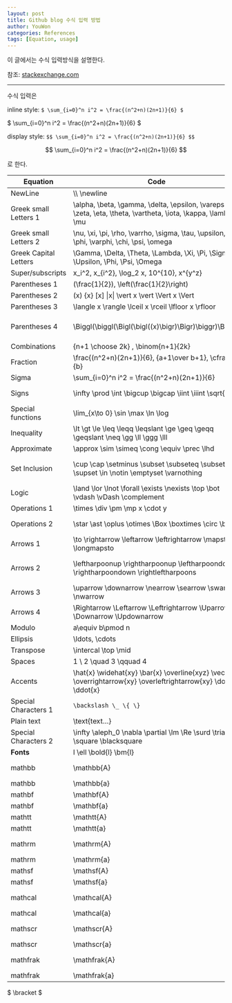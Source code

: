 ```yaml
---
layout: post
title: Github blog 수식 입력 방법
author: YouWon
categories: References
tags: [Equation, usage]
---
```


이 글에서는 수식 입력방식을 설명한다.

참조: [stackexchange.com](https://math.meta.stackexchange.com/questions/5020/mathjax-basic-tutorial-and-quick-reference)

---

수식 입력은

inline style: `$ \sum_{i=0}^n i^2 = \frac{(n^2+n)(2n+1)}{6} $`

$ \sum_{i=0}^n i^2 = \frac{(n^2+n)(2n+1)}{6} $

display style: `$$ \sum_{i=0}^n i^2 = \frac{(n^2+n)(2n+1)}{6} $$`

$$ \sum_{i=0}^n i^2 = \frac{(n^2+n)(2n+1)}{6} $$

로 한다.


Equation          | Code                                                           | Display
-------           | --------                                                       | --------
NewLine           | \\\\  \newline                                                   | $ \\ $
Greek small Letters 1    | \alpha, \beta, \gamma, \delta, \epsilon, \varepsilon, \zeta, \eta, \theta, \vartheta,  \iota, \kappa, \lambda, \mu        | $ \alpha, \beta, \gamma, \delta, \epsilon, \varepsilon, \zeta, \eta, \theta, \vartheta, \iota, \kappa, \lambda, \mu $
Greek small Letters 2    | \nu, \xi, \pi, \rho, \varrho, \sigma, \tau, \upsilon, \phi, \varphi, \chi, \psi, \omega   | $ \nu, \xi, \pi, \rho, \varrho, \sigma, \tau, \upsilon, \phi, \varphi, \chi, \psi, \omega $
Greek Capital Letters | \Gamma, \Delta, \Theta, \Lambda, \Xi, \Pi, \Sigma, \Upsilon, \Phi, \Psi, \Omega | $ \Gamma, \Delta, \Theta, \Lambda, \Xi, \Pi, \Sigma, \Upsilon, \Phi, \Psi, \Omega $
Super/subscripts  | x_i^2, x_{i^2}, \log_2 x, 10^{10}, x^{y^z}                     | $ x_i^2, x_{i^2}, \log_2 x, 10^{10}, x^{y^z} $
Parentheses 1     | (\frac{1}{2}), \left(\frac{1}{2}\right)                        | $ (\frac{1}{2}), \left(\frac{1}{2}\right) $
Parentheses 2     | (x) {x} [x] \|x\| \vert x \vert \Vert x \Vert                  | $ (x) {x} [x] \|x\| \vert x \vert \Vert x \Vert $
Parentheses 3     | \langle x \rangle \lceil x \rceil \lfloor x \rfloor            | $ \langle x \rangle \lceil x \rceil \lfloor x \rfloor $
Parentheses 4     | \Biggl(\biggl(\Bigl(\bigl((x)\bigr)\Bigr)\biggr)\Biggr)        | $ \Biggl(\biggl(\Bigl(\bigl((x)\bigr)\Bigr)\biggr)\Biggr) $
Combinations      | {n+1 \choose 2k} , \binom{n+1}{2k}                             | $ {n+1 \choose 2k} , \binom{n+1}{2k} $
Fraction          | \frac{(n^2+n)(2n+1)}{6}, {a+1\over b+1}, \cfrac{a}{b}          | $ \frac{(n^2+n)(2n+1)}{6}, {a+1\over b+1}, \cfrac{a}{b} $
Sigma             | \sum_{i=0}^n i^2 = \frac{(n^2+n)(2n+1)}{6}                     | $ \sum_{i=0}^n i^2 = \frac{(n^2+n)(2n+1)}{6} $
Signs             | \infty \prod \int \bigcup \bigcap \iint \iiint \sqrt{x}        | $ \infty \prod \int \bigcup \bigcap \iint \iiint \sqrt{x} $
Special functions | \lim_{x\to 0} \sin \max \ln \log                        | $ \lim_{x\to 0} \sin \max \ln \log $
Inequality        | \lt \gt \le \leq \leqq \leqslant \ge \geq \geqq \geqslant \neq \gg \ll \ggg \lll  | $ \lt \gt \le \leq \leqq \leqslant \ge \geq \geqq \geqslant \neq \gg \ll \ggg \lll  $
Approximate       | \approx \sim \simeq \cong \equiv \prec \lhd                    | $ \approx \sim \simeq \cong \equiv \prec \lhd $
Set Inclusion     | \cup \cap \setminus \subset \subseteq \subsetneq \supset \in \notin \emptyset \varnothing | $ \cup \cap \setminus \subset \subseteq \subsetneq \supset \in \notin \emptyset \varnothing $
Logic             | \land \lor \lnot \forall \exists \nexists \top \bot \vdash \vDash \complement       | $ \land \lor \lnot \forall \exists \nexists \top \bot \vdash \vDash \complement $
Operations 1      | \times \div \pm \mp x \cdot y                                  | $ \times \div \pm \mp x \cdot y $
Operations 2      | \star \ast \oplus \otimes \Box \boxtimes \circ \bullet                                | $ \star \ast \oplus \otimes \Box \boxtimes \circ \bullet $
Arrows 1          | \to \rightarrow \leftarrow \leftrightarrow   \mapsto \longmapsto   | $ \to \rightarrow \leftarrow \leftrightarrow   \mapsto \longmapsto $
Arrows 2          | \leftharpoonup \rightharpoonup \leftharpoondown \rightharpoondown \rightleftharpoons   | $ \leftharpoonup \rightharpoonup \leftharpoondown \rightharpoondown \rightleftharpoons  $
Arrows 3          | \uparrow \downarrow \nearrow \searrow \swarrow \nwarrow     | $ \uparrow \downarrow \nearrow \searrow \swarrow \nwarrow  $
Arrows 4          | \Rightarrow \Leftarrow \Leftrightarrow \Uparrow \Downarrow \Updownarrow  | $ \Rightarrow \Leftarrow \Leftrightarrow \Uparrow \Downarrow \Updownarrow $
Modulo            | a\equiv b\pmod n                                               | $ a\equiv b\pmod n $
Ellipsis          | \ldots, \cdots                                                 | $ \ldots, \cdots $
Transpose         | \intercal \top \mid  | $ \intercal \top \mid $
Spaces            | 1 \ 2 \quad 3 \qquad 4                                         | $ 1 \ 2 \quad 3 \qquad 4 $
Accents           | \hat{x} \widehat{xy} \bar{x} \overline{xyz} \vec{x} \overrightarrow{xy} \overleftrightarrow{xy} \dot{x} \ddot{x} | $ \hat{x} \widehat{xy} \bar{x} \overline{xyz} \vec{x} \overrightarrow{xy} \overleftrightarrow{xy} \dot{x} \ddot{x} $
Special Characters 1| `\backslash \_ \{ \}`                                                     | $\backslash$ _ { } 
Plain text        | \text{text…}                                                       | $ \text{text…} $
Special Characters 2 | \infty \aleph_0 \nabla \partial \Im \Re \surd \triangle \square \blacksquare   | $ \infty \aleph_0 \nabla \partial \Im \Re \surd \triangle \square \blacksquare $
**Fonts**         | l \ell \bold{l} \bm{l}  | $l \quad \ell \quad \bold{l} \quad \bm{l} $
mathbb            | \mathbb{A}      | $ \mathbb{ABCDEFGHIJKLMNOPQRSTUVWXYZ} $
mathbb            | \mathbb{a}      | $ \mathbb{abcdefghijklmnopqrstuvwxyz} $
mathbf            | \mathbf{A}      | $ \mathbf{ABCDEFGHIJKLMNOPQRSTUVWXYZ} $
mathbf            | \mathbf{a}      | $ \mathbf{abcdefghijklmnopqrstuvwxyz} $
mathtt            | \mathtt{A}      | $ \mathtt{ABCDEFGHIJKLMNOPQRSTUVWXYZ} $
mathtt            | \mathtt{a}      | $ \mathtt{abcdefghijklmnopqrstuvwxyz} $
mathrm            | \mathrm{A}      | $ \mathrm{ABCDEFGHIJKLMNOPQRSTUVWXYZ} $
mathrm            | \mathrm{a}      | $ \mathrm{abcdefghijklmnopqrstuvwxyz} $
mathsf            | \mathsf{A}      | $ \mathsf{ABCDEFGHIJKLMNOPQRSTUVWXYZ} $
mathsf            | \mathsf{a}      | $ \mathsf{abcdefghijklmnopqrstuvwxyz} $
mathcal           | \mathcal{A}     | $ \mathcal{ABCDEFGHIJKLMNOPQRSTUVWXYZ} $
mathcal           | \mathcal{a}     | $ \mathcal{abcdefghijklmnopqrstuvwxyz} $
mathscr           | \mathscr{A}     | $ \mathscr{ABCDEFGHIJKLMNOPQRSTUVWXYZ} $
mathscr           | \mathscr{a}     | $ \mathscr{abcdefghijklmnopqrstuvwxyz} $
mathfrak          | \mathfrak{A}    | $ \mathfrak{ABCDEFGHIJKLMNOPQRSTUVWXYZ} $
mathfrak          | \mathfrak{a}    | $ \mathfrak{abcdefghijklmnopqrstuvwxyz} $


$ \bracket $